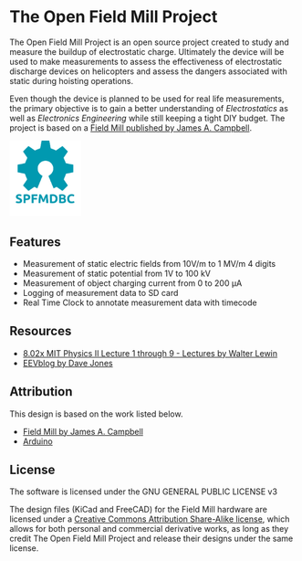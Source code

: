 # The Open Field Mill Project
The Open Field Mill Project is an open source project created to study and
measure the buildup of electrostatic charge. Ultimately the device will be
used to make measurements to assess the effectiveness of electrostatic
discharge devices on helicopters and assess the dangers associated
with static during hoisting operations.

Even though the device is planned to be used for real life measurements, the primary
objective is to gain a better understanding of _Electrostatics_ as well as _Electronics Engineering_
while still keeping a tight DIY budget. The project is based
on a [Field Mill published by James A. Campbell](http://www.precisionstrobe.com/jc/fieldmill/fieldmill.html). 

<img src="/oshw.svg" alt="Open Source Hardware" width="25%">

## Features
* Measurement of static electric fields from 10V/m to 1 MV/m 4 digits
* Measurement of static potential from 1V to 100 kV
* Measurement of object charging current from 0 to 200 μA
* Logging of measurement data to SD card
* Real Time Clock to annotate measurement data with timecode

## Resources
* [8.02x MIT Physics II Lecture 1 through 9 - Lectures by Walter Lewin](https://www.youtube.com/watch?v=rtlJoXxlSFE&list=PLyQSN7X0ro2314mKyUiOILaOC2hk6Pc3j)
* [EEVblog by Dave Jones](https://www.eevblog.com/episodes/)

## Attribution
This design is based on the work listed below.
* [Field Mill by James A. Campbell](http://www.precisionstrobe.com/jc/fieldmill/fieldmill.html)
* [Arduino](http://arduino.cc)

## License
The software is licensed under the GNU GENERAL PUBLIC LICENSE v3

The design files (KiCad and FreeCAD) for the Field Mill hardware are licensed
under a [Creative Commons Attribution Share-Alike license](https://creativecommons.org/licenses/by-sa/4.0/), which allows for both
personal and commercial derivative works, as long as they credit The Open Field Mill Project and release their designs under the same license.
